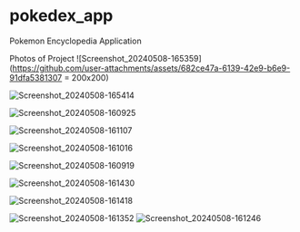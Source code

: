 # pokedex_app
Pokemon Encyclopedia Application

Photos of Project
![Screenshot_20240508-165359](https://github.com/user-attachments/assets/682ce47a-6139-42e9-b6e9-91dfa5381307 = 200x200)

![Screenshot_20240508-165414](https://github.com/user-attachments/assets/db13210c-300e-4a1b-9df9-9361e15c9705)

![Screenshot_20240508-160925](https://github.com/user-attachments/assets/f94808c8-6658-4362-8152-cc76f799f6b9)

![Screenshot_20240508-161107](https://github.com/user-attachments/assets/13ff2f0c-c35a-4659-90dc-5c0d01e0dcaa)

![Screenshot_20240508-161016](https://github.com/user-attachments/assets/445a01a7-3d13-4779-bfea-52178e2fcb53)

![Screenshot_20240508-160919](https://github.com/user-attachments/assets/4ff751bf-2745-474f-8e14-971783e7a635)

![Screenshot_20240508-161430](https://github.com/user-attachments/assets/7a6a94a8-dc1a-4fbc-acb9-df43a41130e7)

![Screenshot_20240508-161418](https://github.com/user-attachments/assets/dfdb303e-faac-4a1e-90f6-e49c9e02813b)

![Screenshot_20240508-161352](https://github.com/user-attachments/assets/8187cf82-8f9c-478a-a361-b188de029923)
![Screenshot_20240508-161246](https://github.com/user-attachments/assets/20f9bb24-89f7-4110-bfb3-aa8e7978fe16)
